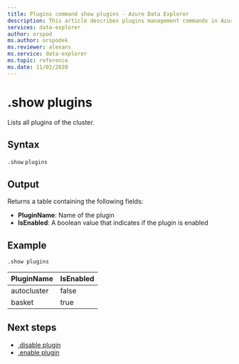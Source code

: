 ```yaml
---
title: Plugins command show plugins - Azure Data Explorer
description: This article describes plugins management commands in Azure Data Explorer.
services: data-explorer
author: orspod
ms.author: orspodek
ms.reviewer: alexans
ms.service: data-explorer
ms.topic: reference
ms.date: 11/02/2020
---
```

# .show plugins


Lists all plugins of the cluster.

## Syntax

`.show` `plugins`

## Output

Returns a table containing the following fields:
* **PluginName**: Name of the plugin
* **IsEnabled**: A boolean value that indicates if the plugin is enabled

## Example

<!-- csl -->
```kusto
.show plugins
``` 

| PluginName | IsEnabled |
|---|---|
| autocluster | false |
| basket      | true  |

## Next steps

* [.disable plugin](disable-plugin.md)
* [.enable plugin](enable-plugin.md)

